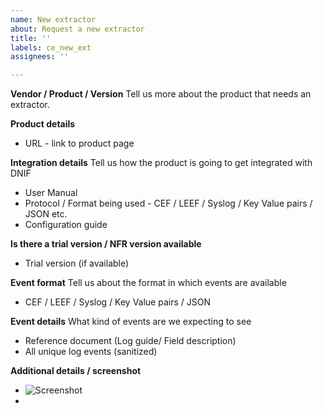 ```yaml
---
name: New extractor
about: Request a new extractor
title: ''
labels: ce_new_ext
assignees: ''

---
```


**Vendor / Product / Version**
Tell us more about the product that needs an extractor.

**Product details**
- URL - link to product page

**Integration details**
Tell us how the product is going to get integrated with DNIF
- User Manual
- Protocol / Format being used - CEF / LEEF / Syslog / Key Value pairs / JSON  etc.
- Configuration guide

**Is there a trial version / NFR version available**
- Trial version (if available)

**Event format**
Tell us about the format in which events are available
- CEF / LEEF / Syslog / Key Value pairs / JSON 

**Event details**
What kind of events are we expecting to see
- Reference document (Log guide/ Field description)
- All unique log events (sanitized)

**Additional details / screenshot**
- ![Screenshot]()
-
